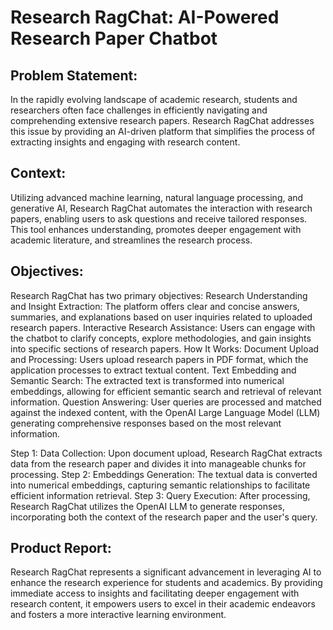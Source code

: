 # Research RagChat: AI-Powered Research Paper Chatbot

## Problem Statement:
In the rapidly evolving landscape of academic research, students and researchers often face challenges in efficiently navigating and comprehending extensive research papers. Research RagChat addresses this issue by providing an AI-driven platform that simplifies the process of extracting insights and engaging with research content.

## Context:
Utilizing advanced machine learning, natural language processing, and generative AI, Research RagChat automates the interaction with research papers, enabling users to ask questions and receive tailored responses. This tool enhances understanding, promotes deeper engagement with academic literature, and streamlines the research process.

## Objectives:
Research RagChat has two primary objectives:
Research Understanding and Insight Extraction: The platform offers clear and concise answers, summaries, and explanations based on user inquiries related to uploaded research papers.
Interactive Research Assistance: Users can engage with the chatbot to clarify concepts, explore methodologies, and gain insights into specific sections of research papers.
How It Works:
Document Upload and Processing: Users upload research papers in PDF format, which the application processes to extract textual content.
Text Embedding and Semantic Search: The extracted text is transformed into numerical embeddings, allowing for efficient semantic search and retrieval of relevant information.
Question Answering: User queries are processed and matched against the indexed content, with the OpenAI Large Language Model (LLM) generating comprehensive responses based on the most relevant information.

Step 1: Data Collection: Upon document upload, Research RagChat extracts data from the research paper and divides it into manageable chunks for processing.
Step 2: Embeddings Generation: The textual data is converted into numerical embeddings, capturing semantic relationships to facilitate efficient information retrieval.
Step 3: Query Execution: After processing, Research RagChat utilizes the OpenAI LLM to generate responses, incorporating both the context of the research paper and the user's query.

## Product Report:
Research RagChat represents a significant advancement in leveraging AI to enhance the research experience for students and academics. By providing immediate access to insights and facilitating deeper engagement with research content, it empowers users to excel in their academic endeavors and fosters a more interactive learning environment.
